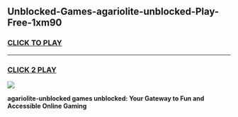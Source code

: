 
## Unblocked-Games-agariolite-unblocked-Play-Free-1xm90
<h3>
<a href="https://premium76.site?title=agariolite-unblocked&ref=18A1">CLICK TO PLAY</a></h3>
<hr>

<h3>
<a href="https://premium76.site?title=agariolite-unblocked&ref=18A1">CLICK 2 PLAY</a>
  
</h3>

<a href="https://premium76.site?title=agariolite-unblocked&ref=18A1"><img src="https://clearcache.store/games.png"></a>


**agariolite-unblocked games unblocked: Your Gateway to Fun and Accessible Online Gaming**

